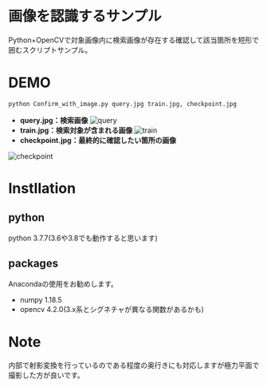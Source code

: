 # 画像を認識するサンプル

Python+OpenCVで対象画像内に検索画像が存在する確認して該当箇所を短形で囲むスクリプトサンプル。

# DEMO
```bash
python Confirm_with_image.py query.jpg train.jpg, checkpoint.jpg
```

* __query.jpg：検索画像__
![query](https://user-images.githubusercontent.com/29660278/100187053-9af7e000-2f2a-11eb-88e6-6ddc0bbb8e1e.jpg)
* __train.jpg：検索対象が含まれる画像__
![train](https://user-images.githubusercontent.com/29660278/100186982-77349a00-2f2a-11eb-9f66-3d772139afda.jpg)
* __checkpoint.jpg：最終的に確認したい箇所の画像__

![checkpoint](https://user-images.githubusercontent.com/29660278/100187094-ac40ec80-2f2a-11eb-9487-0ab915df1e8c.jpg)

# Instllation
## python
python 3.7.7(3.6や3.8でも動作すると思います)

## packages
Anacondaの使用をお勧めします。

* numpy 1.18.5
* opencv 4.2.0(3.x系とシグネチャが異なる関数があるかも)

# Note
内部で射影変換を行っているのである程度の奥行きにも対応しますが極力平面で撮影した方が良いです。
